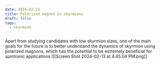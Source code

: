 ```yaml
---
date: 2024-02-13
title: Polarized magnon in skyrmions
draft: false
tags:
  - skyrmion
---
```

 Apart from studying candidates with low skyrmion sizes, one of the main goals for the future is to better understand the dynamics of skyrmion using polarized magnons, which has the potential to be extremely beneficial for spintronic applications.![[Screen Shot 2024-02-13 at 4.45.04 PM.png]]
